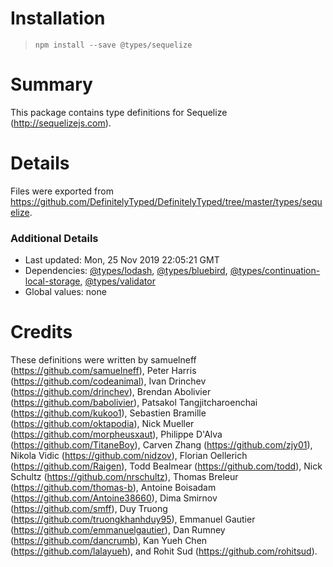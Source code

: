 # Installation
> `npm install --save @types/sequelize`

# Summary
This package contains type definitions for Sequelize (http://sequelizejs.com).

# Details
Files were exported from https://github.com/DefinitelyTyped/DefinitelyTyped/tree/master/types/sequelize.

### Additional Details
 * Last updated: Mon, 25 Nov 2019 22:05:21 GMT
 * Dependencies: [@types/lodash](https://npmjs.com/package/@types/lodash), [@types/bluebird](https://npmjs.com/package/@types/bluebird), [@types/continuation-local-storage](https://npmjs.com/package/@types/continuation-local-storage), [@types/validator](https://npmjs.com/package/@types/validator)
 * Global values: none

# Credits
These definitions were written by samuelneff (https://github.com/samuelneff), Peter Harris (https://github.com/codeanimal), Ivan Drinchev (https://github.com/drinchev), Brendan Abolivier (https://github.com/babolivier), Patsakol Tangjitcharoenchai (https://github.com/kukoo1), Sebastien Bramille (https://github.com/oktapodia), Nick Mueller (https://github.com/morpheusxaut), Philippe D'Alva (https://github.com/TitaneBoy), Carven Zhang (https://github.com/zjy01), Nikola Vidic (https://github.com/nidzov), Florian Oellerich (https://github.com/Raigen), Todd Bealmear (https://github.com/todd), Nick Schultz (https://github.com/nrschultz), Thomas Breleur (https://github.com/thomas-b), Antoine Boisadam (https://github.com/Antoine38660), Dima Smirnov (https://github.com/smff), Duy Truong (https://github.com/truongkhanhduy95), Emmanuel Gautier (https://github.com/emmanuelgautier), Dan Rumney (https://github.com/dancrumb), Kan Yueh Chen (https://github.com/lalayueh), and Rohit Sud (https://github.com/rohitsud).
